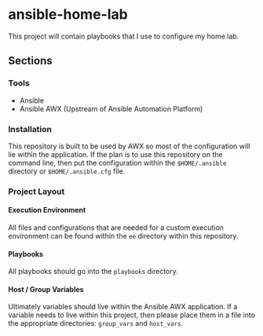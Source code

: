 # ansible-home-lab

This project will contain playbooks that I use to configure my home lab. 

## Sections

### Tools

- Ansible
- Ansible AWX (Upstream of Ansible Automation Platform)

### Installation
This repository is built to be used by AWX so most of the configuration will lie within the application. If the plan is to use this repository on the command line, then put the configuration within the `$HOME/.ansible` directory or `$HOME/.ansible.cfg` file.

### Project Layout

#### Execution Environment
All files and configurations that are needed for a custom execution environment can be found within the `ee` directory within this repository.

#### Playbooks
All playbooks should go into the `playbooks` directory.

#### Host / Group Variables
Ultimately variables should live within the Ansible AWX application. If a variable needs to live within this project, then please place them in a file into the appropriate directories: `group_vars` and `host_vars`.